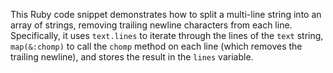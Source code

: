 This Ruby code snippet demonstrates how to split a multi-line string into an array of strings, removing trailing newline characters from each line. Specifically, it uses `text.lines` to iterate through the lines of the `text` string, `map(&:chomp)` to call the `chomp` method on each line (which removes the trailing newline), and stores the result in the `lines` variable.